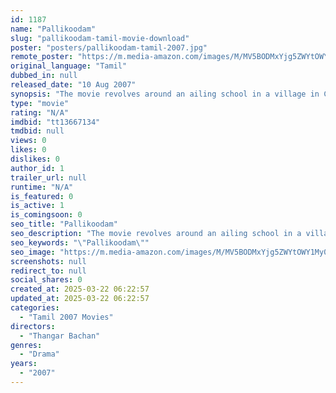 ```yaml
---
id: 1187
name: "Pallikoodam"
slug: "pallikoodam-tamil-movie-download"
poster: "posters/pallikoodam-tamil-2007.jpg"
remote_poster: "https://m.media-amazon.com/images/M/MV5BODMxYjg5ZWYtOWY1My00OGEyLThmM2UtZTZlYWM5MjMyOGE4XkEyXkFqcGdeQXVyMTEzNzg0Mjkx._V1_SX300.jpg"
original_language: "Tamil"
dubbed_in: null
released_date: "10 Aug 2007"
synopsis: "The movie revolves around an ailing school in a village in Cuddalore district where the land owner wants to demolish the school while the old students prevent the school from getting shut. Kokila (Sneha) works in the school where ..."
type: "movie"
rating: "N/A"
imdbid: "tt13667134"
tmdbid: null
views: 0
likes: 0
dislikes: 0
author_id: 1
trailer_url: null
runtime: "N/A"
is_featured: 0
is_active: 1
is_comingsoon: 0
seo_title: "Pallikoodam"
seo_description: "The movie revolves around an ailing school in a village in Cuddalore district where the land owner wants to demolish the school while the old students prevent the school from getting shut. Kokila (Sneha) works in the school where ..."
seo_keywords: "\"Pallikoodam\""
seo_image: "https://m.media-amazon.com/images/M/MV5BODMxYjg5ZWYtOWY1My00OGEyLThmM2UtZTZlYWM5MjMyOGE4XkEyXkFqcGdeQXVyMTEzNzg0Mjkx._V1_SX300.jpg"
screenshots: null
redirect_to: null
social_shares: 0
created_at: 2025-03-22 06:22:57
updated_at: 2025-03-22 06:22:57
categories:
  - "Tamil 2007 Movies"
directors:
  - "Thangar Bachan"
genres:
  - "Drama"
years:
  - "2007"
---
```

